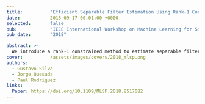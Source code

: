 ```yaml
---
title:          "Efficient Separable Filter Estimation Using Rank-1 Convolutional Dictionary Learning"
date:           2018-09-17 00:01:00 +0000
selected:       false
pub:            "IEEE International Workshop on Machine Learning for Signal Processing (MLSP)"
pub_date:       "2018"

abstract: >-
  We introduce a rank-1 constrained method to estimate separable filters for convolutional dictionary learning, improving efficiency while preserving reconstruction quality.
cover:          /assets/images/covers/2018_mlsp.png
authors:
  - Gustavo Silva
  - Jorge Quesada
  - Paul Rodríguez
links:
  Paper: https://doi.org/10.1109/MLSP.2018.8517082
---
```


